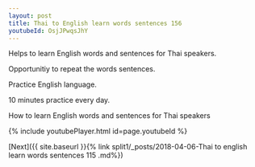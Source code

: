 ```yaml
---
layout: post
title: Thai to English learn words sentences 156 
youtubeId: OsjJPwqsJhY
---
```

 
 
Helps to learn English words and sentences for Thai speakers.

Opportunitiy to repeat the words sentences. 

Practice English language. 
 
10 minutes practice every day. 
 
How to learn English words and sentences for Thai speakers 
 
{% include youtubePlayer.html id=page.youtubeId %}
 
 
[Next]({{ site.baseurl }}{% link  split1/_posts/2018-04-06-Thai to english learn words sentences 115 .md%})
 
